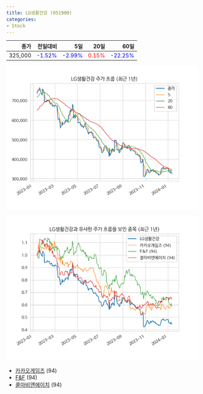 ```yaml
---
title: LG생활건강 (051900)
categories:
- Stock
---
```


|종가|전일대비|5일|20일|60일|
|---:|-------:|--:|---:|---:|
|325,000|<span style="color: blue">-1.52%</span>|<span style="color: blue">-2.99%</span>|<span style="color: red">0.15%</span>|<span style="color: blue">-22.25%</span>|


<!-- more -->

![051900](/assets/images/stock/051900.png)

![051900](/assets/images/stock/051900_sim.png)

- [카카오게임즈](/stock/293490/) (94)
- [F&F](/stock/383220/) (94)
- [콜마비앤에이치](/stock/200130/) (94)